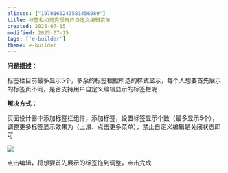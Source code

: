 ```yaml
---
aliases: ["1970166243581456989"]
title: 标签栏如何实现用户自定义编辑菜单
created: 2025-07-15
modified: 2025-07-15
tags: ['e-builder']
theme: e-builder
---
```


**问题描述：**

标签栏目前最多显示5个，多余的标签根据所选的样式显示，每个人想要首先展示的标签页不同，是否支持用户自定义编辑显示的标签栏呢

**解决方式：**

页面设计器中添加标签栏组件，添加标签，设置标签显示个数（最多显示5个），调整更多标签显示效果为（上滑、点击更多菜单），禁止自定义编辑是关闭状态即可

![](https://myhelpdoc.oss-cn-heyuan.aliyuncs.com/mdimages/d0c1efb1f50cc4ade27f57797f3d805d.jpg)

点击编辑，将想要首先展示的标签拖到调整，点击完成


